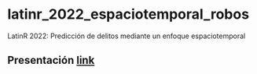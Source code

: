 # latinr_2022_espaciotemporal_robos
LatinR 2022: Predicción de delitos mediante un enfoque espaciotemporal

## Presentación [link](https://rafzamb.github.io/latinr_2022_espaciotemporal_robos/slides.html)
